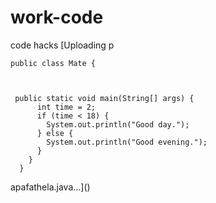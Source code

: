 # work-code
code hacks
[Uploading p
    
    public class Mate {
    
        
    
     public static void main(String[] args) {
          int time = 2;
          if (time < 18) {
            System.out.println("Good day.");
          } else {
            System.out.println("Good evening.");
          }  
        }
      }
    

apafathela.java…]()

